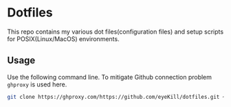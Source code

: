 # Dotfiles

This repo contains my various dot files(configuration files) and setup scripts for POSIX(Linux/MacOS) environments.

## Usage

Use the following command line. To mitigate Github connection problem `ghproxy` is used here.

```sh
git clone https://ghproxy.com/https://github.com/eyeKill/dotfiles.git ~/.dotfiles
```
